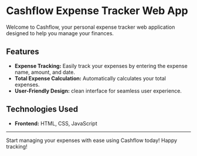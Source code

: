 # Cashflow Expense Tracker Web App

Welcome to Cashflow, your personal expense tracker web application designed to help you manage your finances.

## Features

- **Expense Tracking:** Easily track your expenses by entering the expense name, amount, and date.
- **Total Expense Calculation:** Automatically calculates your total expenses.
- **User-Friendly Design:** clean interface for seamless user experience.




## Technologies Used

- **Frontend:** HTML, CSS, JavaScript




---

Start managing your expenses with ease using Cashflow today! Happy tracking!
